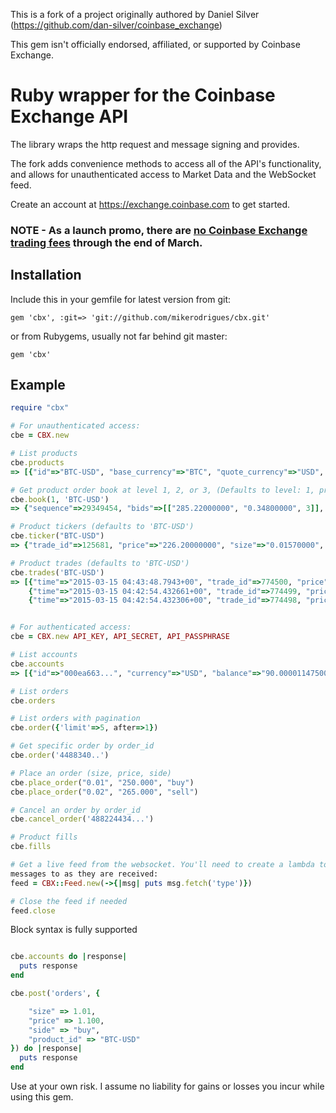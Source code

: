 This is a fork of a project originally authored by Daniel Silver
(https://github.com/dan-silver/coinbase_exchange)

This gem isn't officially endorsed, affiliated, or supported by Coinbase
Exchange.

# Ruby wrapper for the Coinbase Exchange API

The library wraps the http request and message signing and provides.

The fork adds convenience methods to access all of the API's functionality, and
allows for unauthenticated access to Market Data and the WebSocket feed.

Create an account at https://exchange.coinbase.com to get started.

### NOTE - As a launch promo, there are [no Coinbase Exchange trading fees](http://blog.coinbase.com/post/109202118547/coinbase-launches-first-regulated-bitcoin-exchange) through the end of March.

## Installation

Include this in your gemfile for latest version from git:

```gem 'cbx', :git=> 'git://github.com/mikerodrigues/cbx.git'```

or from Rubygems, usually not far behind git master:

```gem 'cbx'```
   

## Example
```ruby
require "cbx"

# For unauthenticated access:
cbe = CBX.new

# List products
cbe.products
=> [{"id"=>"BTC-USD", "base_currency"=>"BTC", "quote_currency"=>"USD", "base_min_size"=>0.01, "base_max_size"=>10000, "quote_increment"=>0.01, "display_name"=>"BTC/USD"}]

# Get product order book at level 1, 2, or 3, (Defaults to level: 1, product_id "BTC-USD")
cbe.book(1, 'BTC-USD')
=> {"sequence"=>29349454, "bids"=>[["285.22000000", "0.34800000", 3]], "asks"=>[["285.33000000", "0.28930000", 4]]}

# Product tickers (defaults to 'BTC-USD')
cbe.ticker("BTC-USD")
=> {"trade_id"=>125681, "price"=>"226.20000000", "size"=>"0.01570000", "time"=>"2015-02-08T04:46:17.352746Z"}

# Product trades (defaults to 'BTC-USD')
cbe.trades('BTC-USD')
=> [{"time"=>"2015-03-15 04:43:48.7943+00", "trade_id"=>774500, "price"=>"285.44000000", "size"=>"0.01000000", "side"=>"sell"}, 
    {"time"=>"2015-03-15 04:42:54.432661+00", "trade_id"=>774499, "price"=>"285.47000000", "size"=>"0.05340000", "side"=>"sell"},
    {"time"=>"2015-03-15 04:42:54.432306+00", "trade_id"=>774498, "price"=>"285.45000000", "size"=>"0.09100000", "side"=>"sell"}]


# For authenticated access:
cbe = CBX.new API_KEY, API_SECRET, API_PASSPHRASE

# List accounts
cbe.accounts
=> [{"id"=>"000ea663...", "currency"=>"USD", "balance"=>"90.0000114750000000", "hold"=>"0.0000000000000000", "available"=>"0.9000114750000000", "profile_id"=>"4409df27..."}, {"id"=>"8bfe", "currency"=>"BTC", "balance"=>"9.4426882700000000", "hold"=>"0.0000000000000000", "available"=>"5.4426882700000000", "profile_id"=>"a8f2d8..."}] 

# List orders
cbe.orders

# List orders with pagination
cbe.order({'limit'=>5, after=>1})

# Get specific order by order_id
cbe.order('4488340..')

# Place an order (size, price, side)
cbe.place_order("0.01", "250.000", "buy")
cbe.place_order("0.02", "265.000", "sell")

# Cancel an order by order_id
cbe.cancel_order('488224434...')

# Product fills
cbe.fills

# Get a live feed from the websocket. You'll need to create a lambda to pass
messages to as they are received:
feed = CBX::Feed.new(->{|msg| puts msg.fetch('type')})

# Close the feed if needed
feed.close


```

Block syntax is fully supported

```ruby

cbe.accounts do |response|
  puts response
end

cbe.post('orders', {

    "size" => 1.01,
    "price" => 1.100,
    "side" => "buy",
    "product_id" => "BTC-USD"
}) do |response|
  puts response
end

```

Use at your own risk. I assume no liability for gains or losses you incur while using this gem.
